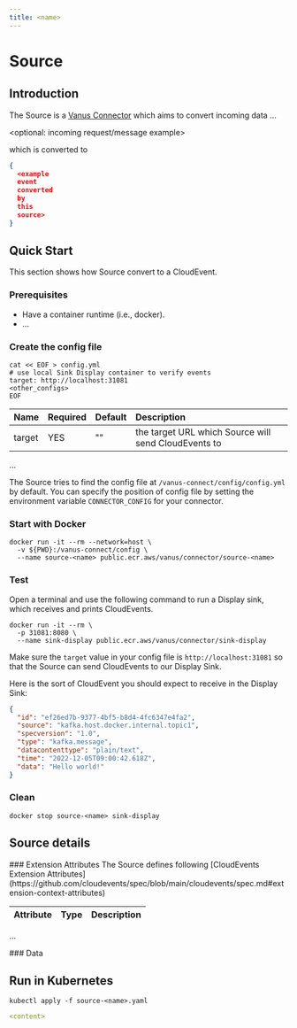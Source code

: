 ```yaml
---
title: <name>
---
```


# <name> Source

## Introduction

The <name> Source is a [Vanus Connector][vc] which aims to convert incoming data ...

<optional: incoming request/message example>

which is converted to

</optional>

```json
{
  <example
  event
  converted
  by
  this
  source>
}
```

## Quick Start

This section shows how <name> Source convert <xxxx> to a CloudEvent.

<optional prerequisites but recommended>

### Prerequisites

- Have a container runtime (i.e., docker).
- ...
  </optional>

### Create the config file

```shell
cat << EOF > config.yml
# use local Sink Display container to verify events
target: http://localhost:31081
<other_configs>
EOF
```

| Name   | Required | Default | Description                                                 |
|:-------|:---------|:--------|:------------------------------------------------------------|
| target | YES      | ""      | the target URL which <name> Source will send CloudEvents to |

...

The <name> Source tries to find the config file at `/vanus-connect/config/config.yml` by default. You can specify the
position of config file by setting the environment variable `CONNECTOR_CONFIG` for your connector.

### Start with Docker

```shell
docker run -it --rm --network=host \
  -v ${PWD}:/vanus-connect/config \
  --name source-<name> public.ecr.aws/vanus/connector/source-<name>
```

### Test

Open a terminal and use the following command to run a Display sink, which receives and prints CloudEvents.

```shell
docker run -it --rm \
  -p 31081:8080 \
  --name sink-display public.ecr.aws/vanus/connector/sink-display
```

Make sure the `target` value in your config file is `http://localhost:31081` so that the Source can send CloudEvents to
our Display Sink.

<do some operation>

Here is the sort of CloudEvent you should expect to receive in the Display Sink:

```json
{
  "id": "ef26ed7b-9377-4bf5-b8d4-4fc6347e4fa2",
  "source": "kafka.host.docker.internal.topic1",
  "specversion": "1.0",
  "type": "kafka.message",
  "datacontenttype": "plain/text",
  "time": "2022-12-05T09:00:42.618Z",
  "data": "Hello world!"
}
```

### Clean

```shell
docker stop source-<name> sink-display
```

## Source details

<optional>
### Extension Attributes
The <name> Source defines following [CloudEvents Extension Attributes](https://github.com/cloudevents/spec/blob/main/cloudevents/spec.md#extension-context-attributes)

| Attribute | Type | Description                                                                                                                      |
|:----------|:-----|:---------------------------------------------------------------------------------------------------------------------------------|

...
</optional>

<optional>
### Data 
<optional the structure of data>
</optional>

## Run in Kubernetes

```shell
kubectl apply -f source-<name>.yaml
```

```yaml
<content>
```

[vc]: https://www.vanus.dev/introduction/concepts#vanus-connect